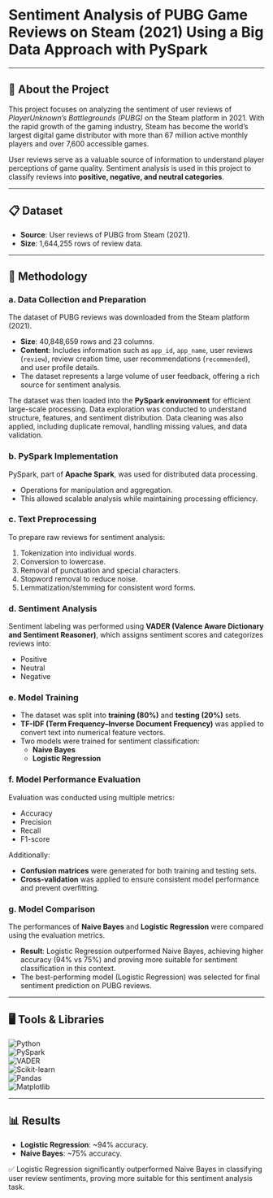 # **Sentiment Analysis of PUBG Game Reviews on Steam (2021) Using a Big Data Approach with PySpark**

---

## 📱 **About the Project**

This project focuses on analyzing the sentiment of user reviews of *PlayerUnknown’s Battlegrounds (PUBG)* on the Steam platform in 2021. With the rapid growth of the gaming industry, Steam has become the world’s largest digital game distributor with more than 67 million active monthly players and over 7,600 accessible games.  

User reviews serve as a valuable source of information to understand player perceptions of game quality. Sentiment analysis is used in this project to classify reviews into **positive, negative, and neutral categories**.  

---

## 📋 Dataset

- **Source**: User reviews of PUBG from Steam (2021).  
- **Size**: 1,644,255 rows of review data.
  
---

## 📂 Methodology

### a. Data Collection and Preparation
The dataset of PUBG reviews was downloaded from the Steam platform (2021).  
- **Size**: 40,848,659 rows and 23 columns.  
- **Content**: Includes information such as `app_id`, `app_name`, user reviews (`review`), review creation time, user recommendations (`recommended`), and user profile details.  
- The dataset represents a large volume of user feedback, offering a rich source for sentiment analysis.  

The dataset was then loaded into the **PySpark environment** for efficient large-scale processing. Data exploration was conducted to understand structure, features, and sentiment distribution. Data cleaning was also applied, including duplicate removal, handling missing values, and data validation.

### b. PySpark Implementation
PySpark, part of **Apache Spark**, was used for distributed data processing.  
- Operations for manipulation and aggregation.  
- This allowed scalable analysis while maintaining processing efficiency.  

### c. Text Preprocessing
To prepare raw reviews for sentiment analysis:  
1. Tokenization into individual words.  
2. Conversion to lowercase.  
3. Removal of punctuation and special characters.  
4. Stopword removal to reduce noise.  
5. Lemmatization/stemming for consistent word forms.  

### d. Sentiment Analysis
Sentiment labeling was performed using **VADER (Valence Aware Dictionary and Sentiment Reasoner)**, which assigns sentiment scores and categorizes reviews into:  
- Positive  
- Neutral  
- Negative  

### e. Model Training
- The dataset was split into **training (80%)** and **testing (20%)** sets.  
- **TF-IDF (Term Frequency–Inverse Document Frequency)** was applied to convert text into numerical feature vectors.  
- Two models were trained for sentiment classification:  
  - **Naive Bayes**  
  - **Logistic Regression**  

### f. Model Performance Evaluation
Evaluation was conducted using multiple metrics:  
- Accuracy  
- Precision  
- Recall  
- F1-score  

Additionally:  
- **Confusion matrices** were generated for both training and testing sets.  
- **Cross-validation** was applied to ensure consistent model performance and prevent overfitting.  

### g. Model Comparison
The performances of **Naive Bayes** and **Logistic Regression** were compared using the evaluation metrics.  
- **Result**: Logistic Regression outperformed Naive Bayes, achieving higher accuracy (94% vs 75%) and proving more suitable for sentiment classification in this context.  
- The best-performing model (Logistic Regression) was selected for final sentiment prediction on PUBG reviews.  

---

## 🖥 Tools & Libraries

![Python](https://img.shields.io/badge/-Python-3776AB?style=flat&logo=python&logoColor=white)  
![PySpark](https://img.shields.io/badge/-PySpark-E25A1C?style=flat&logo=apachespark&logoColor=white)  
![VADER](https://img.shields.io/badge/-VADER-4B0082?style=flat&logo=python&logoColor=white)  
![Scikit-learn](https://img.shields.io/badge/-ScikitLearn-F7931E?style=flat&logo=scikit-learn&logoColor=white)  
![Pandas](https://img.shields.io/badge/-Pandas-150458?style=flat&logo=pandas&logoColor=white)  
![Matplotlib](https://img.shields.io/badge/-Matplotlib-11557C?style=flat&logo=python&logoColor=white)  

---

## 📊 Results

- **Logistic Regression**: ~94% accuracy.  
- **Naive Bayes**: ~75% accuracy.
  
✅ Logistic Regression significantly outperformed Naive Bayes in classifying user review sentiments, proving more suitable for this sentiment analysis task.  
